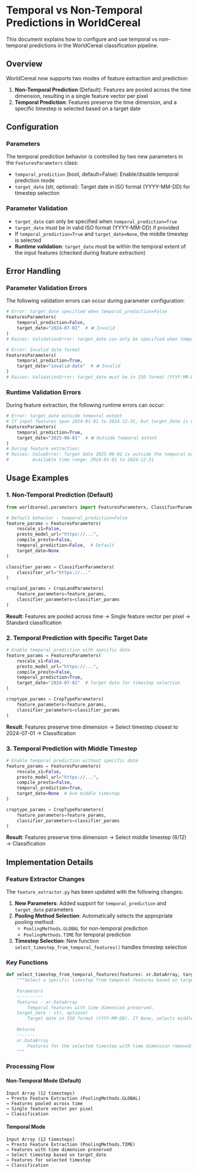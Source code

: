 # Temporal vs Non-Temporal Predictions in WorldCereal

This document explains how to configure and use temporal vs non-temporal predictions in the WorldCereal classification pipeline.

## Overview

WorldCereal now supports two modes of feature extraction and prediction:

1. **Non-Temporal Prediction** (Default): Features are pooled across the time dimension, resulting in a single feature vector per pixel
2. **Temporal Prediction**: Features preserve the time dimension, and a specific timestep is selected based on a target date

## Configuration

### Parameters

The temporal prediction behavior is controlled by two new parameters in the `FeaturesParameters` class:

- `temporal_prediction` (bool, default=False): Enable/disable temporal prediction mode
- `target_date` (str, optional): Target date in ISO format (YYYY-MM-DD) for timestep selection

### Parameter Validation

- `target_date` can only be specified when `temporal_prediction=True`
- `target_date` must be in valid ISO format (YYYY-MM-DD) if provided
- If `temporal_prediction=True` and `target_date=None`, the middle timestep is selected
- **Runtime validation**: `target_date` must be within the temporal extent of the input features (checked during feature extraction)

## Error Handling

### Parameter Validation Errors

The following validation errors can occur during parameter configuration:

```python
# Error: target_date specified when temporal_prediction=False
FeaturesParameters(
    temporal_prediction=False,
    target_date="2024-07-01"  # ❌ Invalid
)
# Raises: ValidationError: target_date can only be specified when temporal_prediction=True

# Error: Invalid date format
FeaturesParameters(
    temporal_prediction=True,
    target_date="invalid-date"  # ❌ Invalid
)
# Raises: ValidationError: target_date must be in ISO format (YYYY-MM-DD)
```

### Runtime Validation Errors

During feature extraction, the following runtime errors can occur:

```python
# Error: target_date outside temporal extent
# If input features span 2024-01-01 to 2024-12-31, but target_date is outside this range:
FeaturesParameters(
    temporal_prediction=True,
    target_date="2025-06-01"  # ❌ Outside temporal extent
)
# During feature extraction:
# Raises: ValueError: Target date 2025-06-01 is outside the temporal extent of features.
#         Available time range: 2024-01-01 to 2024-12-31
```

## Usage Examples

### 1. Non-Temporal Prediction (Default)

```python
from worldcereal.parameters import FeaturesParameters, ClassifierParameters, CropLandParameters

# Default behavior - temporal_prediction=False
feature_params = FeaturesParameters(
    rescale_s1=False,
    presto_model_url="https://...",
    compile_presto=False,
    temporal_prediction=False,  # Default
    target_date=None
)

classifier_params = ClassifierParameters(
    classifier_url="https://..."
)

cropland_params = CropLandParameters(
    feature_parameters=feature_params,
    classifier_parameters=classifier_params
)
```

**Result**: Features are pooled across time → Single feature vector per pixel → Standard classification

### 2. Temporal Prediction with Specific Target Date

```python
# Enable temporal prediction with specific date
feature_params = FeaturesParameters(
    rescale_s1=False,
    presto_model_url="https://...",
    compile_presto=False,
    temporal_prediction=True,
    target_date="2024-07-01"  # Target date for timestep selection
)

croptype_params = CropTypeParameters(
    feature_parameters=feature_params,
    classifier_parameters=classifier_params
)
```

**Result**: Features preserve time dimension → Select timestep closest to 2024-07-01 → Classification

### 3. Temporal Prediction with Middle Timestep

```python
# Enable temporal prediction without specific date
feature_params = FeaturesParameters(
    rescale_s1=False,
    presto_model_url="https://...",
    compile_presto=False,
    temporal_prediction=True,
    target_date=None  # Use middle timestep
)

croptype_params = CropTypeParameters(
    feature_parameters=feature_params,
    classifier_parameters=classifier_params
)
```

**Result**: Features preserve time dimension → Select middle timestep (6/12) → Classification

## Implementation Details

### Feature Extractor Changes

The `feature_extractor.py` has been updated with the following changes:

1. **New Parameters**: Added support for `temporal_prediction` and `target_date` parameters
2. **Pooling Method Selection**: Automatically selects the appropriate pooling method:
   - `PoolingMethods.GLOBAL` for non-temporal prediction
   - `PoolingMethods.TIME` for temporal prediction
3. **Timestep Selection**: New function `select_timestep_from_temporal_features()` handles timestep selection

### Key Functions

```python
def select_timestep_from_temporal_features(features: xr.DataArray, target_date: str = None) -> xr.DataArray:
    """Select a specific timestep from temporal features based on target date.
    
    Parameters
    ----------
    features : xr.DataArray
        Temporal features with time dimension preserved.
    target_date : str, optional
        Target date in ISO format (YYYY-MM-DD). If None, selects middle timestep.
    
    Returns
    -------
    xr.DataArray
        Features for the selected timestep with time dimension removed.
    """
```

### Processing Flow

#### Non-Temporal Mode (Default)
```
Input Array (12 timesteps) 
→ Presto Feature Extraction (PoolingMethods.GLOBAL)
→ Features pooled across time
→ Single feature vector per pixel
→ Classification
```

#### Temporal Mode
```
Input Array (12 timesteps)
→ Presto Feature Extraction (PoolingMethods.TIME)
→ Features with time dimension preserved
→ Select timestep based on target_date
→ Features for selected timestep
→ Classification
```
